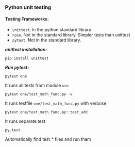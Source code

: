 ### Python unit testing

#### Testing Frameworks:
- `unittest`. In the python standard library
- `nose`. Not in the  standard library. Simpler tests than unittest
- `pytest`. Not in the  standard library.

***unittest installation:***
```
pip install unittest
```

***Run pytest:***
```
pytest one
```
It runs all tests from module `one`
```
pytest one/test_math_func.py -v
```
It runs testfile `one/test_math_func.py` with verbose
```
pytest one/test_math_func.py::test_add
```
It runs separate test
```
py.test
```
Automatically find test_* files and run them




